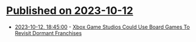 # [Published on 2023-10-12](index.md)

* [2023-10-12, 18:45:00](https://games.slashdot.org/story/23/10/12/1819232/xbox-game-studios-could-use-board-games-to-revisit-dormant-franchises?utm_source=rss1.0mainlinkanon&utm_medium=feed) - [Xbox Game Studios Could Use Board Games To Revisit Dormant Franchises](https://games.slashdot.org/story/23/10/12/1819232/xbox-game-studios-could-use-board-games-to-revisit-dormant-franchises?utm_source=rss1.0mainlinkanon&utm_medium=feed)
